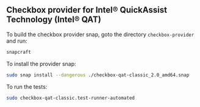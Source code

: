## Checkbox provider for Intel® QuickAssist Technology (Intel® QAT)

To build the checkbox provider snap, goto the directory `checkbox-provider` and run:

```bash
snapcraft
```

To install the provider snap:

```bash
sudo snap install --dangerous ./checkbox-qat-classic_2.0_amd64.snap
```

To run the tests:

```bash
sudo checkbox-qat-classic.test-runner-automated
```




